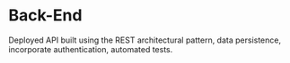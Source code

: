 # Back-End
Deployed API built using the REST architectural pattern, data persistence, incorporate authentication, automated tests.
